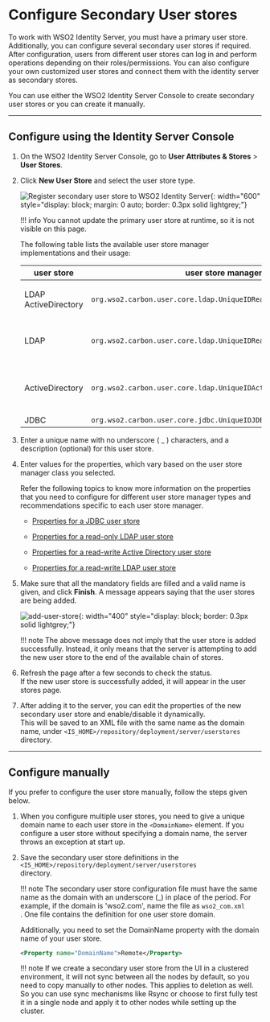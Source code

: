 # Configure Secondary User stores

To work with WSO2 Identity Server, you must have a primary user store.
Additionally, you can configure several secondary user stores if
required. After configuration, users from different user stores can log in
and perform operations depending on their roles/permissions. You can
also configure your own customized user stores and connect them with the identity server as secondary stores.

You can use either the WSO2 Identity Server Console to create secondary user stores or you can create it manually.

---

## Configure using the Identity Server Console

1. On the WSO2 Identity Server Console, go to **User Attributes & Stores** > **User Stores**.
2. Click **New User Store** and select the user store type.

    ![Register secondary user store to WSO2 Identity Server]({{base_path}}/assets/img/guides/user-stores/user-store-types.png){: width="600" style="display: block; margin: 0 auto; border: 0.3px solid lightgrey;"}

    !!! info 
        You cannot update the primary user store at runtime, so it is not
        visible on this page.

    The following table lists the available user store manager
    implementations and their usage:

    <table>
    <colgroup>
    <col style="width: 10%" />
    <col style="width: 40%" />
    <col style="width: 48%" />
    </colgroup>
    <thead>
    <tr class="header">
    <th>user store</th>
    <th>user store manager class</th>
    <th>Description</th>
    </tr>
    </thead>
    <tbody>
    <tr class="odd">
    <td><p>LDAP ActiveDirectory</p></td>
    <td><code>org.wso2.carbon.user.core.ldap.UniqueIDReadOnlyLDAPUserStoreManager</code></td>
    <td>Used to do read-only operations for external LDAP or ActiveDirectory user stores</td>
    </tr>
    <tr class="even">
    <td>LDAP</td>
    <td><code>org.wso2.carbon.user.core.ldap.UniqueIDReadWriteLDAPUserStoreManager</code></td>
    <td>This is used for external LDAP user stores to do both read and write operations. This is the default primary user store configuration in the <code>
    &lt;IS_HOME&gt;/repository/conf/deployment.toml</code> file for WSO2 Identity Server.</td>
    </tr>
    <tr class="odd">
    <td>ActiveDirectory</td>
    <td><code>org.wso2.carbon.user.core.ldap.UniqueIDActiveDirectoryUserStoreManager</code></td>
    <td>This is used to configure an Active Directory Domain Service (AD DS) or Active Directory Lightweight Directory Service (AD LDS). This can be used only for read/write operations. If you need to use AD as read-only, you must use <code>org.wso2.carbon.user.core.ldap.UniqueIDReadOnlyLDAPUserStoreManager.</code></td>
    </tr>
    <tr class="even">
    <td>JDBC</td>
    <td><code>org.wso2.carbon.user.core.jdbc.UniqueIDJDBCUserStoreManager</code></td>
    <td>Used for JDBC user stores</td>
    </tr>
    </tbody>
    </table>

3.  Enter a unique name with no underscore ( \_ ) characters, and a
    description (optional) for this user store.

4.  Enter values for the properties, which vary
    based on the user store manager class you selected. 

    Refer the following topics to know more information on the
    properties that you need to configure for different user store manager types and recommendations specific to
    each user store manager.  
      
    -   [Properties for a JDBC user store]({{base_path}}/guides/users/user-stores/user-store-properties/properties-jdbc-user-store)

    -   [Properties for a read-only LDAP user store]({{base_path}}/guides/users/user-stores/user-store-properties/properties-read-only-ldap-user-store)

    -   [Properties for a read-write Active Directory user store]({{base_path}}/guides/users/user-stores/user-store-properties/properties-read-write-active-directory-user-store/)
        
    -   [Properties for a read-write LDAP user store]({{base_path}}/guides/users/user-stores/user-store-properties/properties-read-write-ldap-user-store/)

5.  Make sure that all the mandatory fields are filled and a valid
    name is given, and click **Finish**. A message appears saying
    that the user stores are being added.

    ![add-user-store]({{base_path}}/assets/img/guides/user-stores/add-user-store.png){: width="400" style="display: block; border: 0.3px solid lightgrey;"}

    !!! note
        The above message does not imply that the user store is added
        successfully. Instead, it only means that the server is attempting to add
        the new user store to the end of the available chain of stores.
    

6.  Refresh the page after a few seconds to check the status.  
    If the new user store is successfully added, it will appear in the
    user stores page. 
      
7.  After adding it to the server, you can edit the properties of the new
    secondary user store and enable/disable it dynamically.  
    This will be saved to an XML file with the same name as the domain
    name, under `<IS_HOME>/repository/deployment/server/userstores` directory.

---

## Configure manually

If you prefer to configure the user store manually, follow the steps given below.

1.  When you configure multiple user stores, you need to give a unique
    domain name to each user store in the `<DomainName>` element. If you
    configure a user store without specifying a domain name, the server
    throws an exception at start up.

2.  Save the secondary user store definitions in the
    `<IS_HOME>/repository/deployment/server/userstores`      
    directory.

    !!! note
        The secondary user store configuration file must have the same name
        as the domain with an underscore (_) in place of the period. For
        example, if the domain is 'wso2.com', name the file as
        `wso2_com.xml` . One file contains the
        definition for one user store domain.
    
    Additionally, you need to set the DomainName property with the domain name of your
    user store.

    ``` xml
    <Property name="DomainName">Remote</Property>
    ```

    !!! note
        If we create a secondary user store from the UI in a clustered
        environment, it will not sync between all the nodes by default, so
        you need to copy manually to other nodes. This applies to deletion as well. So you can use sync mechanisms like Rsync or
        choose to first fully test it in a single node and apply it to other nodes while setting up the cluster.  
    

      
      
